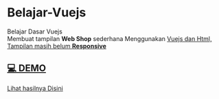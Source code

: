 # Belajar-Vuejs
Belajar Dasar Vuejs <br>
Membuat tampilan <b>Web Shop</b> sederhana Menggunakan <a href="https://vuejs.org/">Vuejs dan Html,
Tampilan masih belum <b>Responsive</b>


## 💻 DEMO
Lihat hasilnya <a href="https://intom99.github.io/Belajar-Vuejs/">Disini

